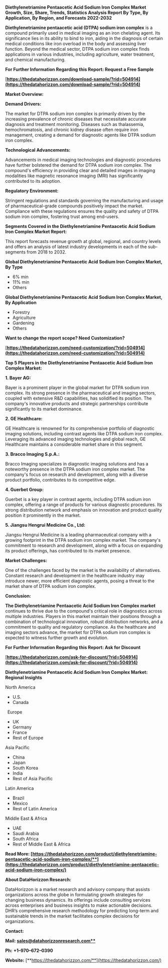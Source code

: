 ﻿**Diethylenetriamine Pentaacetic Acid Sodium Iron Complex  Market Growth, Size, Share, Trends, Statistics Analysis Report By Type, By Application, By Region, and Forecasts 2022-2032**

**Diethylenetriamine pentaacetic acid (DTPA) sodium iron complex** is a compound primarily used in medical imaging as an iron chelating agent. Its significance lies in its ability to bind to iron, aiding in the diagnosis of certain medical conditions like iron overload in the body and assessing liver function. Beyond the medical sector, DTPA sodium iron complex finds applications in various industries, including agriculture, water treatment, and chemical manufacturing. 

**For Further Information Regarding this Report: Request a Free Sample**	

[**https://thedatahorizzon.com/download-sample/?rid=504914](https://thedatahorizzon.com/download-sample/?rid=504914)** 

**Market Overview:**

**Demand Drivers:**

The market for DTPA sodium iron complex is primarily driven by the increasing prevalence of chronic diseases that necessitate accurate diagnosis and treatment monitoring. Diseases such as thalassemia, hemochromatosis, and chronic kidney disease often require iron management, creating a demand for diagnostic agents like DTPA sodium iron complex.

**Technological Advancements:**

Advancements in medical imaging technologies and diagnostic procedures have further bolstered the demand for DTPA sodium iron complex. The compound's efficiency in providing clear and detailed images in imaging modalities like magnetic resonance imaging (MRI) has significantly contributed to its adoption.

**Regulatory Environment:**

Stringent regulations and standards governing the manufacturing and usage of pharmaceutical-grade compounds positively impact the market. Compliance with these regulations ensures the quality and safety of DTPA sodium iron complex, fostering trust among end-users.

**Segments Covered in the Diethylenetriamine Pentaacetic Acid Sodium Iron Complex Market Report:** 

This report forecasts revenue growth at global, regional, and country levels and offers an analysis of latest industry developments in each of the sub-segments from 2018 to 2032.

**Global Diethylenetriamine Pentaacetic Acid Sodium Iron Complex Market, By Type**

- 6% min
- 11% min
- Others

**Global Diethylenetriamine Pentaacetic Acid Sodium Iron Complex Market, By Application**

- Forestry
- Agriculture
- Gardening
- Others

**Want to change the report scope? Need Customization?**

[**https://thedatahorizzon.com/need-customization/?rid=504914](https://thedatahorizzon.com/need-customization/?rid=504914)** 

**Top 5 Players in the Diethylenetriamine Pentaacetic Acid Sodium Iron Complex Market:**

**1. Bayer AG:**

Bayer is a prominent player in the global market for DTPA sodium iron complex. Its strong presence in the pharmaceutical and imaging sectors, coupled with extensive R&D capabilities, has solidified its position. The company's innovative products and strategic partnerships contribute significantly to its market dominance.

**2. GE Healthcare:**

GE Healthcare is renowned for its comprehensive portfolio of diagnostic imaging solutions, including contrast agents like DTPA sodium iron complex. Leveraging its advanced imaging technologies and global reach, GE Healthcare maintains a considerable market share in this segment.

**3. Bracco Imaging S.p.A.:**

Bracco Imaging specializes in diagnostic imaging solutions and has a noteworthy presence in the DTPA sodium iron complex market. The company's focus on research and development, along with a diverse product portfolio, contributes to its competitive edge.

**4. Guerbet Group:**

Guerbet is a key player in contrast agents, including DTPA sodium iron complex, offering a range of products for various diagnostic procedures. Its strong distribution network and emphasis on innovation and product quality position it prominently in the market.

**5. Jiangsu Hengrui Medicine Co., Ltd:**

Jiangsu Hengrui Medicine is a leading pharmaceutical company with a growing footprint in the DTPA sodium iron complex market. The company's commitment to research and development, along with a focus on expanding its product offerings, has contributed to its market presence. 

**Market Challenges:**

One of the challenges faced by the market is the availability of alternatives. Constant research and development in the healthcare industry may introduce newer, more efficient diagnostic agents, posing a threat to the market share of DTPA sodium iron complex.

**Conclusion:**

**The Diethylenetriamine Pentaacetic Acid Sodium Iron Complex market** continues to thrive due to the compound's critical role in diagnostics across multiple industries. Players in this market maintain their positions through a combination of technological innovation, robust distribution networks, and a commitment to quality and regulatory compliance. As the healthcare and imaging sectors advance, the market for DTPA sodium iron complex is expected to witness further growth and evolution.

**For Further Information Regarding this Report: Ask for Discount**	

[**https://thedatahorizzon.com/ask-for-discount/?rid=504914](https://thedatahorizzon.com/ask-for-discount/?rid=504914)** 

**Diethylenetriamine Pentaacetic Acid Sodium Iron Complex Market: Regional Insights**

North America

- U.S.
- Canada

` `Europe

- UK
- Germany
- France
- Rest of Europe

Asia Pacific

- China
- Japan
- South Korea
- India
- Rest of Asia Pacific

Latin America

- Brazil
- Mexico
- Rest of Latin America

Middle East & Africa

- UAE
- Saudi Arabia
- South Africa
- Rest of Middle East & Africa

**Read More: [https://thedatahorizzon.com/product/diethylenetriamine-pentaacetic-acid-sodium-iron-complex/**](https://thedatahorizzon.com/product/diethylenetriamine-pentaacetic-acid-sodium-iron-complex/)** 

**About DataHorizzon Research:**

DataHorizzon is a market research and advisory company that assists organizations across the globe in formulating growth strategies for changing business dynamics. Its offerings include consulting services across enterprises and business insights to make actionable decisions. DHR’s comprehensive research methodology for predicting long-term and sustainable trends in the market facilitates complex decisions for organizations.

**Contact:**

**Mail: [sales@datahorizzonresearch.com**](mailto:sales@datahorizzonresearch.com)**

**Ph:** **+1–970–672–0390**

**Website:** [**https://thedatahorizzon.com/**](https://thedatahorizzon.com/)

